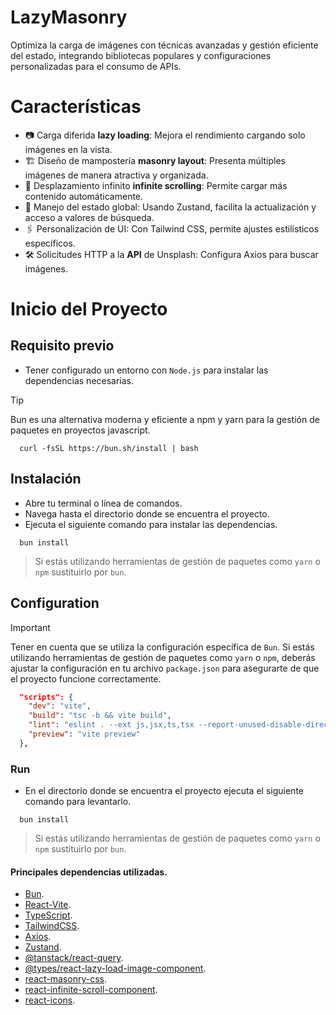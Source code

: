 # LazyMasonry

<!-- [![License](http://img.shields.io/:license-Apache%202-blue.svg)](http://www.apache.org/licenses/LICENSE-2.0.txt)
[![Slack](https://img.shields.io/badge/Slack-Join%20our%20community-brightgreen?style=flat&logo=slack)](https://join.slack.com/t/querybook/shared_invite/zt-se82lvld-yyzRIqvIASsyYozk7jMCYQ)
-->

Optimiza la carga de imágenes con técnicas avanzadas y gestión eficiente del estado, integrando bibliotecas populares y configuraciones personalizadas para el consumo de APIs.

# Características

- 📷 Carga diferida **lazy loading**: Mejora el rendimiento cargando solo imágenes en la vista.
- 🏗️ Diseño de mampostería **masonry layout**: Presenta múltiples imágenes de manera atractiva y organizada.
- 🔁 Desplazamiento infinito **infinite scrolling**: Permite cargar más contenido automáticamente.
- 🔄 Manejo del estado global: Usando Zustand, facilita la actualización y acceso a valores de búsqueda.
- 🖇️ Personalización de UI: Con Tailwind CSS, permite ajustes estilísticos específicos.
- 🛠️ Solicitudes HTTP a la **API** de Unsplash: Configura Axios para buscar imágenes.

# Inicio del Proyecto

## Requisito previo

- Tener configurado un entorno con `Node.js` para instalar las dependencias necesarias.

> [!TIP]
> Bun es una alternativa moderna y eficiente a npm y yarn para la gestión de paquetes en proyectos javascript.
>
> ```shell
>   curl -fsSL https://bun.sh/install | bash
> ```

## Instalación

- Abre tu terminal o línea de comandos.
- Navega hasta el directorio donde se encuentra el proyecto.
- Ejecuta el siguiente comando para instalar las dependencias.

```shell
  bun install
```

> Si estás utilizando herramientas de gestión de paquetes como `yarn` o `npm` sustituirlo por `bun`.

## Configuration

> [!IMPORTANT]
> Tener en cuenta que se utiliza la configuración específica de `Bun`.
> Si estás utilizando herramientas de gestión de paquetes como `yarn` o `npm`, deberás ajustar la configuración en tu archivo `package.json` para asegurarte de que el proyecto funcione correctamente.

```json
  "scripts": {
    "dev": "vite",
    "build": "tsc -b && vite build",
    "lint": "eslint . --ext js,jsx,ts,tsx --report-unused-disable-directives --max-warnings 0",
    "preview": "vite preview"
  },
```

### Run

- En el directorio donde se encuentra el proyecto ejecuta el siguiente comando para levantarlo.

```shell
  bun install
```

> Si estás utilizando herramientas de gestión de paquetes como `yarn` o `npm` sustituirlo por `bun`.

#### Principales dependencias utilizadas.

- [Bun](https://bun.sh/docs/cli/install).
- [React-Vite](https://es.vitejs.dev/guide/).
- [TypeScript](https://es.vitejs.dev/guide/).
- [TailwindCSS](https://tailwindcss.com/docs/installation).
- [Axios](https://www.npmjs.com/package/axios).
- [Zustand](https://docs.pmnd.rs/zustand/getting-started/introduction).
- [@tanstack/react-query](https://www.npmjs.com/package/@tanstack/react-query).
- [@types/react-lazy-load-image-component](https://www.npmjs.com/package/@types/react-lazy-load-image-component).
- [react-masonry-css](https://www.npmjs.com/package/react-masonry-css).
- [react-infinite-scroll-component](https://www.npmjs.com/package/react-infinite-scroll-component).
- [react-icons](https://react-icons.github.io/react-icons/).
